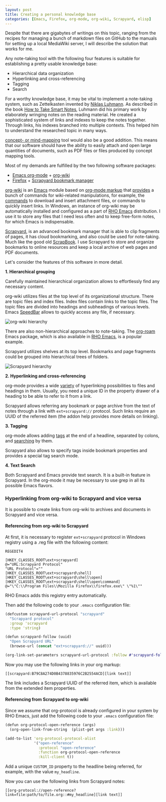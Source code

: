 ```yaml
---
layout: post
title: Creating a personal knowledge base
categories: [Emacs, Firefox, org-mode, org-wiki, Scrapyard, elisp]
---
```


Despite that there are gigabytes of writings on this topic, ranging
from the recipes for managing a bunch of markdown files on GitHub to
the manuals for setting up a local MediaWiki server, I will describe 
the solution that works for me.

Any note-taking tool with the following four features is suitable 
for establishing a pretty usable knowledge base:

* Hierarchical data organization
* Hyperlinking and cross-referencing
* Tagging
* Search

For a worthy knowledge base, it may be vital to implement a
note-taking system, such as Zettelkasten invented by [Niklas Luhmann](https://en.wikipedia.org/wiki/Niklas_Luhmann).
As described in the book [How to Take Smart Notes](https://www.goodreads.com/en/book/show/34507927), Luhmann did his
primary work by elaborately wringing notes on the reading material. He created
a sophisticated system of links and indexes to keep the notes together. Through links, his indexes branched into
multiple contexts. This helped him to understand the researched topic in many ways.

[concept- or mind-mapping](https://en.wikipedia.org/wiki/Concept_map) tool would also be a good addition.
This means that our software should have the ability to easily attach and open large quantities of documents, 
such as PDF files or files produced by concept mapping tools.

Most of my demands are fulfilled by the two following software packages:

* [Emacs org-mode](https://orgmode.org/) + [org-wiki](https://github.com/caiorss/org-wiki)
* [Firefox](http://firefox.com) + [Scrapyard bookmark manager](https://addons.mozilla.org/en-US/firefox/addon/scrapyard/)

[org-wiki](https://github.com/caiorss/org-wiki) is an [Emacs](http://emacs.org) module based on
[org-mode markup](http://ergoemacs.org/emacs/emacs_org_markup.html)
that [provides](https://caiorss.github.io/org-wiki/) a bunch of commands
for wiki-related manipulations, for example, the [commands](https://github.com/caiorss/org-wiki#commands-to-download-files) to download and insert attachment files,
or commands to quickly insert links.
In Windows, an instance of org-wiki may be automatically 
installed and configured as a part of [RHO Emacs](https://gchristensen.github.io/rho-emacs/) distribution.
I use it to store any files that I need less often and to keep free-form notes, for which Emacs is indispensable.

[Scrapyard](https://addons.mozilla.org/en-US/firefox/addon/scrapyard/), is an advanced bookmark manager that 
is able to clip fragments of pages, it has cloud bookmarking, and also could be used for note-taking. Much like
the good old [ScrapBook](https://en.wikipedia.org/wiki/ScrapBook).
I use Scrapyard to store and organize bookmarks to online resources and keep a
local archive of web pages and PDF documents.

Let's consider the features of this software in more detail.

**1. Hierarchical grouping**

Carefully maintained hierarchical organization allows to effortlessly find any necessary content.

org-wiki utilizes files at the top level of its organizational structure. 
There are topic files and index files. Index files contain links to the topic files. The topic files
are divided into headings and subheadings of various levels. Emacs [SpeedBar](https://www.emacswiki.org/emacs/SpeedBar)
allows to quickly access any file, if necessary.

![org-wiki hierarchy](/posts/images/org-wiki-hierarchy.png)

There are also non-hierarchical approaches to note-taking. The [org-roam](https://orgroam.com) Emacs package, which is 
also available in [RHO Emacs](https://gchristensen.github.io/rho-emacs/), is a popular example.

Scrapyard utilizes shelves at its top level. Bookmarks and page fragments could
be grouped into hierarchical trees of folders.

![Scrapyard hierarchy](/posts/images/scrapyard-hierarchy.png)

**2. Hyperlinking and cross-referencing**

org-mode provides a wide [variety](https://orgmode.org/guide/Hyperlinks.html)
of hyperlinking possibilities to files and headings in them.
Usually, you need a unique ID in the property drawer of a heading 
to be able to refer to it from a link.

Scrapyard allows referring any bookmark or page archive from the text of notes through
a link with `ext+scrapyard://` protocol. Such links require an UUID of the
referred item (the addon help provides more details on linking).

**3. Tagging**

org-mode allows adding [tags](https://orgmode.org/manual/Tags.html) at the end 
of a headline, separated by colons, and [searching](https://orgmode.org/manual/Tag-Searches.html#Tag-Searches) by them.

Scrapyard also allows to specify tags inside bookmark properties and 
provides a special tag search mode.

**4. Text Search** 

Both Scrapyard and Emacs provide text search. It is a built-in feature in Scrapyard. In the org-mode it may be necessary 
to use grep in all its possible Emacs flavors.

### Hyperlinking from org-wiki to Scrapyard and vice versa

It is possible to create links from org-wiki to archives and documents in Scrapyard and vice versa.

#### Referencing from org-wiki to Scrapyard

At first, it is necessary to register `ext+scrapyard` protocol in Windows registry
using a .reg file with the following content: 

```
REGEDIT4

[HKEY_CLASSES_ROOT\ext+scrapyard]
@="URL:Scrapyard Protocol"
"URL Protocol"=""
[HKEY_CLASSES_ROOT\ext+scrapyard\shell]
[HKEY_CLASSES_ROOT\ext+scrapyard\shell\open]
[HKEY_CLASSES_ROOT\ext+scrapyard\shell\open\command]
@="\"C:\\Program Files\\Mozilla Firefox\\firefox.exe\" \"%1\""
```

RHO Emacs adds this registry entry automatically.

Then add the following code to your `.emacs` configuration file:

```clojure
(defcustom scrapyard-url-protocol "scrapyard"
  "Scrapyard protocol"
  :group 'scrapyard
  :type 'string)

(defun scrapyard-follow (uuid)
  "Open Scrapyard URL"
  (browse-url (concat "ext+scrapyard://" uuid)))

(org-link-set-parameters scrapyard-url-protocol :follow #'scrapyard-follow)
```

Now you may use the following links in your org markup:

```
[[scrapyard:B79C8A274D0B4378835976C2B2554ACD][link text]]
```

The link includes a Scrapyard UUID of the referred item, which is available from the extended item properties.

#### Referencing from Scrapyard to org-wiki

Since we assume that org-protocol is already configured in your system by RHO Emacs, 
just add the following code to your `.emacs` configuration file:

```clojure
(defun org-protocol-open-reference (args)
  (org-open-link-from-string  (plist-get args :link)))

(add-to-list 'org-protocol-protocol-alist
             '("open-reference"
               :protocol "open-reference"
               :function org-protocol-open-reference
               :kill-client t))
```

Add a unique `CUSTOM_ID` property to the headline being referred, for example, 
with the value `my_headline`.

Now you can use the following links from Scrapyard notes:

```
[[org-protocol://open-reference?link=file:path/to/file.org::#my_headline][link text]]
```
